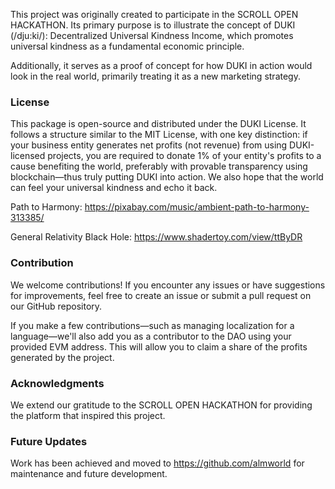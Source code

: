 

This project was originally created to participate in the SCROLL OPEN HACKATHON. Its primary purpose is to illustrate the concept of DUKI (/dju:ki/): Decentralized Universal Kindness Income, which promotes universal kindness as a fundamental economic principle.


Additionally, it serves as a proof of concept for how DUKI in action would look in the real world, primarily treating it as a new marketing strategy.


### License
This package is open-source and distributed under the DUKI License. It follows a structure similar to the MIT License, with one key distinction: if your business entity generates net profits (not revenue) from using DUKI-licensed projects, you are required to donate 1% of your entity's profits to a cause benefiting the world, preferably with provable transparency using blockchain—thus truly putting DUKI into action. We also hope that the world can feel your universal kindness and echo it back.

Path to Harmony: https://pixabay.com/music/ambient-path-to-harmony-313385/

General Relativity Black Hole: https://www.shadertoy.com/view/ttByDR


### Contribution
We welcome contributions! If you encounter any issues or have suggestions for improvements, feel free to create an issue or submit a pull request on our GitHub repository.

If you make a few contributions—such as managing localization for a language—we'll also add you as a contributor to the DAO using your provided EVM address. This will allow you to claim a share of the profits generated by the project.

### Acknowledgments
We extend our gratitude to the SCROLL OPEN HACKATHON for providing the platform that inspired this project.


### Future Updates
Work has been achieved and moved to https://github.com/almworld for maintenance and future development.
